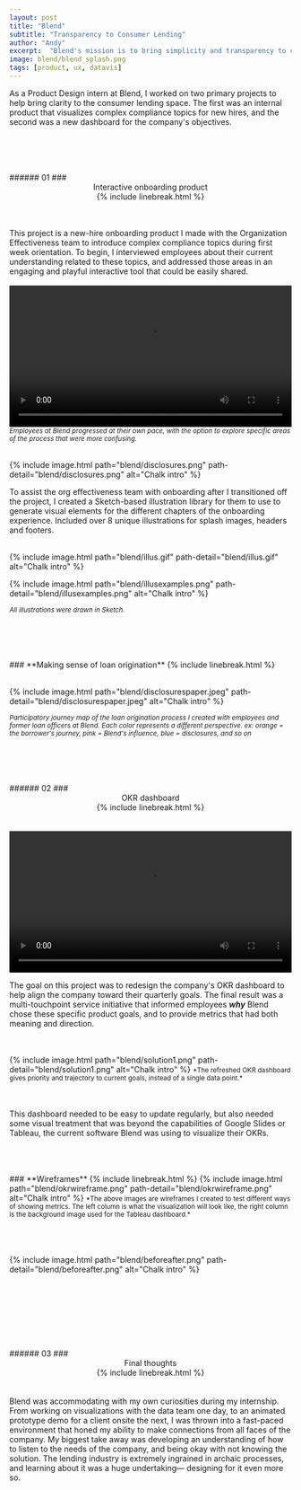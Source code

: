 ```yaml
---
layout: post
title: "Blend"
subtitle: "Transparency to Consumer Lending"
author: "Andy"
excerpt:  "Blend's mission is to bring simplicity and transparency to consumer lending. "
image: blend/blend_splash.png
tags: [product, ux, datavis]
---
```


As a Product Design intern at Blend, I worked on two primary projects to help bring clarity to the consumer lending space. The first was an internal product that visualizes complex compliance topics for new hires, and the second was a new dashboard for the company's objectives.

<!-- 1. [Introduction](#introduction)
2. [Disclosures Onboarding Tool](#disclosures)
3. [OKR Dashboard](#okrs)
4. [Product](#product)
5. [Final Thoughts](#fl) -->

<!-- <br>
<br>
<br>
![](/assets/blend/home-product.png)
<small>*image made by Kaitlin Sullivan at Blend*</small>
<br>
<br> -->

<br>
<br>
<br>
<br>
<a name="disclosures"></a>
###### 01
### <center> Interactive onboarding product </center>
<center> {% include linebreak.html %} </center>
<br>
<br>

This project is a new-hire onboarding product I made with the Organization Effectiveness team to introduce complex compliance topics during first week orientation. To begin, I interviewed employees about their current understanding related to these topics, and addressed those areas in an engaging and playful interactive tool that could be easily shared.
<br>
<br>
<video width="100%" controls autoplay loop>
  <source src="images/blend/discvid.mp4" type="video/mp4" />
  Your browser does not support the video tag.
</video>
<small>*Employees at Blend progressed at their own pace, with the option to explore specific areas of the process that were more confusing.*</small>
<br>
<br>



{% include image.html path="blend/disclosures.png" path-detail="blend/disclosures.png" alt="Chalk intro" %}
<!-- ![](/assets/blend/disclosures.png) -->

To assist the org effectiveness team with onboarding after I transitioned off the project, I created a Sketch-based illustration library for them to use to generate visual elements for the different chapters of the onboarding experience. Included over 8 unique illustrations for splash images, headers and footers.

<br>
{% include image.html path="blend/illus.gif" path-detail="blend/illus.gif" alt="Chalk intro" %}

<!--![](/assets/blend/illus.gif)
 ![](/assets/blend/headerfooter.gif) -->

{% include image.html path="blend/illusexamples.png" path-detail="blend/illusexamples.png" alt="Chalk intro" %}
<!-- ![](/assets/blend/illusexamples.png) -->
<small> *All illustrations were drawn in Sketch.*</small>

<!-- Before you can make a difference, you need to know the space your working in. This was perfect to educate myself as well as the rest of my peers on a small but very important facet in the application process—disclosures.
<br>
<br>

For my first project, I created an onboarding tool as part of the new-hire onboarding experience that educated and refreshed Blend employees on a variety of mortgage and compliance related concepts. The bulk of this tool focused on an interactive demo of how mortgage disclosures— infamous for being tedious, granular, and a necessary evil for borrowers and lenders—operated within the ecosystem of lending. -->



<!-- Asking around, most of the questions were general, “What are the contents of a disclosures package?” “Why do we need them?” What compliance issues do they face?” -->

<br>
<br>
<br>
<br>
### **Making sense of loan origination**
{% include linebreak.html %}
<br>
<br>


{% include image.html path="blend/disclosurespaper.jpeg" path-detail="blend/disclosurespaper.jpeg" alt="Chalk intro" %}
<!-- ![](/assets/blend/disclosurespaper.jpeg) -->
<small>*Participatory journey map of the loan origination process I created with employees and former loan officers at Blend. Each color represents a different perspective. ex: orange = the borrower's journey, pink = Blend's influence, blue = disclosures, and so on*</small>


<br>
<br>
<br>
<br>
<a name="okrs"></a>
###### 02
### <center> OKR dashboard </center>
<center> {% include linebreak.html %} </center>
<br>
<br>

<video width="100%" controls autoplay loop>
  <source src="images/blend/okreducation.mp4" type="video/mp4" />
  Your browser does not support the video tag.
</video>
<!-- <small>*A video educating employees on Blend's current goals and what they mean.*</small> -->
<br>

The goal on this project was to redesign the company's OKR dashboard to help align the company toward their quarterly goals. The final result was a multi-touchpoint service initiative that informed employees ***why*** Blend chose these specific product goals, and to provide metrics that had both meaning and direction.

<!-- <br>This became much more of a service design project rather than just a visual refresh of the existing dashboard. -->

<br>
<br>
{% include image.html path="blend/solution1.png" path-detail="blend/solution1.png" alt="Chalk intro" %}
<!-- ![](/assets/blend/solution1.png) -->
<small>*The refreshed OKR dashboard gives priority and trajectory to current goals, instead of a single data point.*</small>
<br>
<br>
<br>

This dashboard needed to be easy to update regularly, but also needed some visual treatment that was beyond the capabilities of Google Slides or Tableau, the current software Blend was using to visualize their OKRs.
<br>
<br>

<br>
<br>
### **Wireframes**
{% include linebreak.html %}
{% include image.html path="blend/okrwireframe.png" path-detail="blend/okrwireframe.png" alt="Chalk intro" %}
<!-- ![](/assets/blend/okrwireframe.png) -->
<small>*The above images are wireframes I created to test different ways of showing metrics. The left column is what the visualization will look like, the right column is the background image used for the Tableau dashboard.*</small>
<br>
<br>
<br>
<br>


<!-- ![](/assets/blend/oldokr.png) -->
{% include image.html path="blend/beforeafter.png" path-detail="blend/beforeafter.png" alt="Chalk intro" %}
<!-- <small>*Blend's OKR Dashboard before the refresh. Equal hierarchy, and no easy way to understand what is shown.*</small> -->
<br>
<br>
<br>

<!-- ![](/assets/blend/okrfoamcore.jpeg)
<small>*Three phases I identified to understanding OKRs: education, updating & informing, taking action.*</small> -->
<br>
<br>
<br>
<br>
<a name="fl"></a>
###### 03
### <center> Final thoughts </center>
<center> {% include linebreak.html %} </center>
<br>
<br>
Blend was accommodating with my own curiosities during my internship. From working on visualizations with the data team one day, to an animated prototype demo for a client onsite the next, I was thrown into a fast-paced environment that honed my ability to make connections from all faces of the company. My biggest take away was developing an understanding of how to listen to the needs of the company, and being okay with not knowing the solution. The lending industry is extremely ingrained in archaic processes, and learning about it was a huge undertaking— designing for it even more so.
<br>
<Br>
<br>
